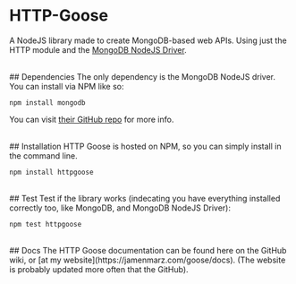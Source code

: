 HTTP-Goose
==========
A NodeJS library made to create MongoDB-based web APIs.  Using just the HTTP module and the [MongoDB NodeJS Driver](https://github.com/mongodb/node-mongodb-native).

<br>
## Dependencies
The only dependency is the MongoDB NodeJS driver.  You can install via NPM like so:

```
npm install mongodb
```

You can visit [their GitHub repo](https://github.com/mongodb/node-mongodb-native) for more info.

<br>
## Installation
HTTP Goose is hosted on NPM, so you can simply install in the command line.

```
npm install httpgoose
```
<br>
## Test
Test if the library works (indecating you have everything installed correctly too, like MongoDB, and MongoDB NodeJS Driver):

```
npm test httpgoose
```
<br>
## Docs
The HTTP Goose documentation can be found here on the GitHub wiki, or [at my website](https://jamenmarz.com/goose/docs).  (The website is probably updated more often that the GitHub).
